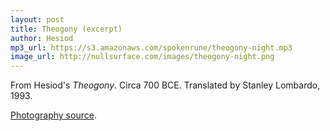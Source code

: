 ```yaml
---
layout: post
title: Theogony (excerpt)
author: Hesiod
mp3_url: https://s3.amazonaws.com/spokenrune/theogony-night.mp3
image_url: http://nullsurface.com/images/theogony-night.png
---
```


From Hesiod's _Theogony_.  Circa 700 BCE.  Translated by Stanley Lombardo, 1993.

[Photography source](http://www.flickr.com/photos/afsilva/1369236656/).
